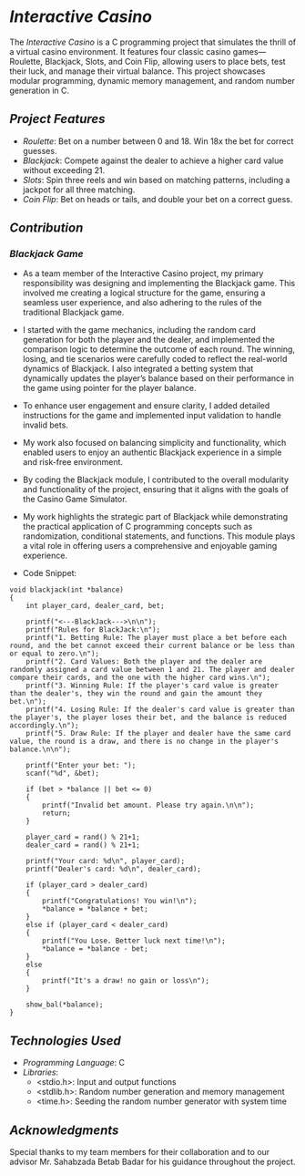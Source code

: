 # *Interactive Casino*  
The *Interactive Casino* is a C programming project that simulates the thrill of a virtual casino environment. It features four classic casino games—Roulette, Blackjack, Slots, and Coin Flip, allowing users to place bets, test their luck, and manage their virtual balance. This project showcases modular programming, dynamic memory management, and random number generation in C.  

## *Project Features*  
- *Roulette*: Bet on a number between 0 and 18. Win 18x the bet for correct guesses.  
- *Blackjack*: Compete against the dealer to achieve a higher card value without exceeding 21.  
- *Slots*: Spin three reels and win based on matching patterns, including a jackpot for all three matching.  
- *Coin Flip*: Bet on heads or tails, and double your bet on a correct guess.  

## *Contribution*  
### *Blackjack Game*  
- As a team member of the Interactive Casino project, my primary responsibility was designing and implementing the Blackjack game. This involved me creating a logical structure for the game, ensuring a seamless user experience, and also adhering to the rules of the traditional Blackjack game.
- I started with the game mechanics, including the random card generation for both the player and the dealer, and implemented the comparison logic to determine the outcome of each round. The winning, losing, and tie scenarios were carefully coded to reflect the real-world dynamics of Blackjack. I also integrated a betting system that dynamically updates the player’s balance based on their performance in the game using pointer for the player balance.
- To enhance user engagement and ensure clarity, I added detailed instructions for the game and implemented input validation to handle invalid bets.
- My work also focused on balancing simplicity and functionality, which enabled users to enjoy an authentic Blackjack experience in a simple and risk-free environment.
- By coding the Blackjack module, I contributed to the overall modularity and functionality of the project, ensuring that it aligns with the goals of the Casino Game Simulator.
- My work highlights the strategic part of Blackjack while demonstrating the practical application of C programming concepts such as randomization, conditional statements, and functions. This module plays a vital role in offering users a comprehensive and enjoyable gaming experience.
  
- Code Snippet: 

```
void blackjack(int *balance)
{
    int player_card, dealer_card, bet;

    printf("<---BlackJack--->\n\n");
    printf("Rules for BlackJack:\n");
    printf("1. Betting Rule: The player must place a bet before each round, and the bet cannot exceed their current balance or be less than or equal to zero.\n");
    printf("2. Card Values: Both the player and the dealer are randomly assigned a card value between 1 and 21. The player and dealer compare their cards, and the one with the higher card wins.\n");
    printf("3. Winning Rule: If the player's card value is greater than the dealer's, they win the round and gain the amount they bet.\n");
    printf("4. Losing Rule: If the dealer's card value is greater than the player's, the player loses their bet, and the balance is reduced accordingly.\n");
    printf("5. Draw Rule: If the player and dealer have the same card value, the round is a draw, and there is no change in the player's balance.\n\n");
    
    printf("Enter your bet: ");
    scanf("%d", &bet);

    if (bet > *balance || bet <= 0) 
    {
        printf("Invalid bet amount. Please try again.\n\n");
        return;
    }

    player_card = rand() % 21+1;
    dealer_card = rand() % 21+1;

    printf("Your card: %d\n", player_card);
    printf("Dealer's card: %d\n", dealer_card);

    if (player_card > dealer_card)
    {
        printf("Congratulations! You win!\n");
        *balance = *balance + bet;
    }
    else if (player_card < dealer_card)
    {
        printf("You Lose. Better luck next time!\n");
        *balance = *balance - bet;
    }
    else
    {
        printf("It's a draw! no gain or loss\n");
    }
    
    show_bal(*balance);
}
```

## *Technologies Used*  
- *Programming Language*: C  
- *Libraries*:  
  - <stdio.h>: Input and output functions  
  - <stdlib.h>: Random number generation and memory management  
  - <time.h>: Seeding the random number generator with system time  

## *Acknowledgments*  
Special thanks to my team members for their collaboration and to our advisor Mr. Sahabzada Betab Badar for his guidance throughout the project. 
